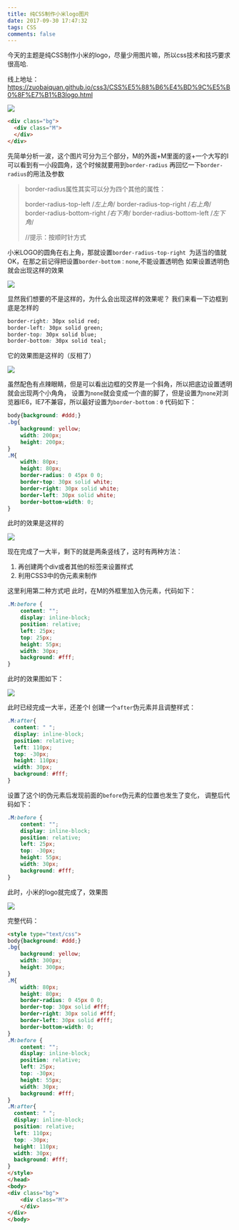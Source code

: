 ```yaml
---
title: 纯CSS制作小米logo图片
date: 2017-09-30 17:47:32
tags: CSS
comments: false
---
```


今天的主题是纯CSS制作小米的logo，尽量少用图片嘛，所以css技术和技巧要求很高哈.

线上地址：https://zuobaiquan.github.io/css3/CSS%E5%88%B6%E4%BD%9C%E5%B0%8F%E7%B1%B3logo.html

<!--more-->

![](https://raw.githubusercontent.com/zuobaiquan/blogImg/master/CSS/小米logo6.png)

```html
<div class="bg">
  <div class="M">
  </div>
</div>
```

先简单分析一波，这个图片可分为三个部分，M的外面+M里面的竖+一个大写的I
可以看到有一小段圆角，这个时候就要用到`border-radius` 
再回忆一下`border-radius`的用法及参数

>border-radius属性其实可以分为四个其他的属性：
>
>border-radius-top-left /*左上角*/
>border-radius-top-right   /*右上角*/
>border-radius-bottom-right /*右下角*/
>border-radius-bottom-left   /*左下角*/
>
>//提示：按顺时针方式

小米LOGO的圆角在右上角，那就设置`border-radius-top-right `为适当的值就OK，在那之前记得把设置`border-bottom：none`,不能设置透明色 
如果设置透明色就会出现这样的效果 

![](https://raw.githubusercontent.com/zuobaiquan/blogImg/master/CSS/%E5%B0%8F%E7%B1%B3logo2.png)

显然我们想要的不是这样的，为什么会出现这样的效果呢？
我们来看一下边框到底是怎样的

```css
border-right: 30px solid red;
border-left: 30px solid green; 
border-top: 30px solid blue; 
border-bottom: 30px solid teal;
```

它的效果图是这样的（反相了） 

![](https://raw.githubusercontent.com/zuobaiquan/blogImg/master/CSS/%E5%B0%8F%E7%B1%B3logo3.png)

虽然配色有点辣眼睛，但是可以看出边框的交界是一个斜角，所以把底边设置透明就会出现两个小角角，
设置为`none`就会变成一个直的脚了，但是设置为`none`对浏览器IE6，IE7不兼容，所以最好设置为`border-bottom：0` 
代码如下：

```css
body{background: #ddd;}
.bg{
	background: yellow;
	width: 200px;
	height: 200px;
}
.M{
    width: 80px;  
    height: 80px;
    border-radius: 0 45px 0 0;  
    border-top: 30px solid white;  
    border-right: 30px solid white;  
    border-left: 30px solid white;
    border-bottom-width: 0;
}
```

此时的效果是这样的

![](https://raw.githubusercontent.com/zuobaiquan/blogImg/master/CSS/小米logo4.png)

现在完成了一大半，剩下的就是两条竖线了，这时有两种方法：

1. 再创建两个div或者其他的标签来设置样式
2. 利用CSS3中的伪元素来制作 
   ​

这里利用第二种方式吧
此时，在M的外框里加入伪元素，代码如下：

```css
.M:before {
	content: "";
	display: inline-block;
	position: relative;
	left: 25px;
	top: 25px;
	height: 55px;
	width: 30px;
	background: #fff;
} 
```

此时的效果图如下：

![](https://raw.githubusercontent.com/zuobaiquan/blogImg/master/CSS/小米logo5.png)

此时已经完成一大半，还差个I
创建一个`after`伪元素并且调整样式：

```css
.M:after{
  content: " ";
  display: inline-block;
  position: relative;
  left: 110px;
  top: -30px;
  height: 110px;
  width: 30px;
  background: #fff;
}
```

设置了这个I的伪元素后发现前面的`before`伪元素的位置也发生了变化，
调整后代码如下：

```css
.M:before {
	content: "";
	display: inline-block;
	position: relative;
	left: 25px;
	top: -30px;
	height: 55px;
	width: 30px;
	background: #fff;
}  
```

此时，小米的logo就完成了，效果图

![](https://raw.githubusercontent.com/zuobaiquan/blogImg/master/CSS/小米logo6.png)

完整代码：

```html
<style type="text/css">
body{background: #ddd;}
.bg{
	background: yellow;
	width: 300px;
	height: 300px;
}
.M{
    width: 80px;  
    height: 80px;
    border-radius: 0 45px 0 0;  
    border-top: 30px solid #fff;  
    border-right: 30px solid #fff;  
    border-left: 30px solid #fff;
    border-bottom-width: 0; 
}
.M:before {
	content: "";
	display: inline-block;
	position: relative;
	left: 25px;
	top: -30px;
	height: 55px;
	width: 30px;
	background: #fff;
}  
.M:after{
  content: " ";
  display: inline-block;
  position: relative;
  left: 110px;
  top: -30px;
  height: 110px;
  width: 30px;
  background: #fff;
}
</style>
</head>
<body>
<div class="bg">
	<div class="M">
	</div>
</div>
</body>
```

